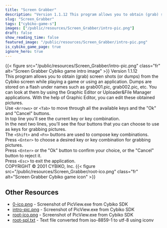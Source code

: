 ```yaml
---
title: "Screen Grabber"
description: "Version 1.1.12 This program allows you to obtain (grab) screen shots (or dumps) from the Cybiko screen while playing a game or using an application. Dumps are stored on a flash under names such as grab001.pic, grab002.pic, etc. You can look at them by using the Graphic Editor or..."
slug: "Screen_Grabber"
tags: ["cybiko-game-s"]
images: ["/public/resources/Screen_Grabber/intro-pic.png"]
draft: false
show_reading_time: false
featured_image: "/public/resources/Screen_Grabber/intro-pic.png"
is_cybiko_game_page: true
ignore_hero: true
---
```

{{< figure src="/public/resources/Screen_Grabber/intro-pic.png" class="fr" alt="Screen Grabber Cybiko game intro image" >}}
Version 1.1.12 \
This program allows you to obtain (grab) screen shots (or dumps) from the Cybiko screen while playing a game or using an application. Dumps are stored on a flash under names such as grab001.pic, grab002.pic, etc. You can look at them by using the Graphic Editor or Uploader&File Manager applications. With the help of Graphic Editor, you can edit these obtained pictures. \
Use `<Arrows>`  or `<Tab>`  to move through all the available keys and the "Ok" and "Cancel" buttons. \
In top line you'll see the current key or key combination. \
In the next two lines, you'll see the four buttons that you can choose to use as keys for grabbing pictures. \
The `<Shift>`  and `<Fn>`  buttons are used to compose key combinations. \
Press `<Enter>`  to choose a desired key or key combination for grabbing pictures. \
Press `<Enter>`  or the "Ok" button to confirm your choice, or the "Cancel" button to reject it. \
Press `<Esc>`  to exit the application. \
COPYRIGHT © 2001 CYBIKO, Inc. {{< figure src="/public/resources/Screen_Grabber/root-ico.png" class="fr" alt="Screen Grabber Cybiko game icon" >}}

## Other Resources
* [0-ico.png](/public/resources/Screen_Grabber/0-ico.png) - Screenshot of PicView.exe from Cybiko SDK
* [intro-pic.png](/public/resources/Screen_Grabber/intro-pic.png) - Screenshot of PicView.exe from Cybiko SDK
* [root-ico.png](/public/resources/Screen_Grabber/root-ico.png) - Screenshot of PicView.exe from Cybiko SDK
* [root-spl.txt](/public/resources/Screen_Grabber/root-spl.txt) - Text file converted from iso-8859-1 to utf-8 using iconv
